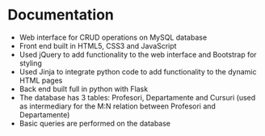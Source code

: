 # Documentation

- Web interface for CRUD operations on MySQL database
- Front end built in HTML5, CSS3 and JavaScript
- Used jQuery to add functionality to the web interface and Bootstrap for styling
- Used Jinja to integrate python code to add functionality to the dynamic HTML pages
- Back end built full in python with Flask
- The database has 3 tables: Profesori, Departamente and Cursuri (used as intermediary for the M:N relation between Profesori and Departamente)
- Basic queries are performed on the database
